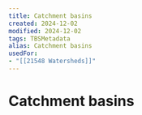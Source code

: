 ```yaml
---
title: Catchment basins
created: 2024-12-02
modified: 2024-12-02
tags: TBSMetadata
alias: Catchment basins
usedFor:
- "[[21548 Watersheds]]"
---
```

# Catchment basins
